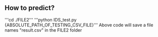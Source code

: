 ## How to predict?
'''cd ./FILE2'''
'''python IDS_test.py {ABSOLUTE_PATH_OF_TESTING_CSV_FILE}'''
Above code will save a file names "result.csv" in the FILE2 folder
